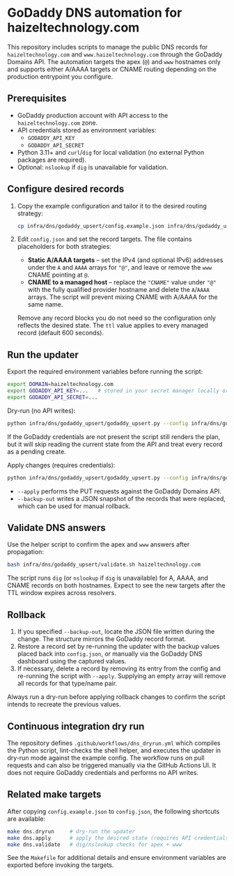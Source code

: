 # GoDaddy DNS automation for haizeltechnology.com

This repository includes scripts to manage the public DNS records for `haizeltechnology.com` and `www.haizeltechnology.com` through the GoDaddy Domains API. The automation targets the apex (`@`) and `www` hostnames only and supports either A/AAAA targets or CNAME routing depending on the production entrypoint you configure.

## Prerequisites

- GoDaddy production account with API access to the `haizeltechnology.com` zone.
- API credentials stored as environment variables:
  - `GODADDY_API_KEY`
  - `GODADDY_API_SECRET`
- Python 3.11+ and `curl`/`dig` for local validation (no external Python packages are required).
- Optional: `nslookup` if `dig` is unavailable for validation.

## Configure desired records

1. Copy the example configuration and tailor it to the desired routing strategy:

   ```bash
   cp infra/dns/godaddy_upsert/config.example.json infra/dns/godaddy_upsert/config.json
   ```

2. Edit `config.json` and set the record targets. The file contains placeholders for both strategies:

   - **Static A/AAAA targets** – set the IPv4 (and optional IPv6) addresses under the `A` and `AAAA` arrays for `"@"`, and leave or remove the `www` CNAME pointing at `@`.
   - **CNAME to a managed host** – replace the `"CNAME"` value under `"@"` with the fully qualified provider hostname and delete the `A`/`AAAA` arrays. The script will prevent mixing CNAME with A/AAAA for the same name.

   Remove any record blocks you do not need so the configuration only reflects the desired state. The `ttl` value applies to every managed record (default 600 seconds).

## Run the updater

Export the required environment variables before running the script:

```bash
export DOMAIN=haizeltechnology.com
export GODADDY_API_KEY=...   # stored in your secret manager locally or via CI secrets
export GODADDY_API_SECRET=...
```

Dry-run (no API writes):

```bash
python infra/dns/godaddy_upsert/godaddy_upsert.py --config infra/dns/godaddy_upsert/config.json --dry-run
```

If the GoDaddy credentials are not present the script still renders the plan, but it will skip reading the current state from the API and treat every record as a pending create.

Apply changes (requires credentials):

```bash
python infra/dns/godaddy_upsert/godaddy_upsert.py --config infra/dns/godaddy_upsert/config.json --apply --backup-out infra/dns/godaddy_upsert/backups/$(date +%F).json
```

- `--apply` performs the PUT requests against the GoDaddy Domains API.
- `--backup-out` writes a JSON snapshot of the records that were replaced, which can be used for manual rollback.

## Validate DNS answers

Use the helper script to confirm the apex and `www` answers after propagation:

```bash
bash infra/dns/godaddy_upsert/validate.sh haizeltechnology.com
```

The script runs `dig` (or `nslookup` if `dig` is unavailable) for A, AAAA, and CNAME records on both hostnames. Expect to see the new targets after the TTL window expires across resolvers.

## Rollback

1. If you specified `--backup-out`, locate the JSON file written during the change. The structure mirrors the GoDaddy record format.
2. Restore a record set by re-running the updater with the backup values placed back into `config.json`, or manually via the GoDaddy DNS dashboard using the captured values.
3. If necessary, delete a record by removing its entry from the config and re-running the script with `--apply`. Supplying an empty array will remove all records for that type/name pair.

Always run a dry-run before applying rollback changes to confirm the script intends to recreate the previous values.

## Continuous integration dry run

The repository defines `.github/workflows/dns_dryrun.yml` which compiles the Python script, lint-checks the shell helper, and executes the updater in dry-run mode against the example config. The workflow runs on pull requests and can also be triggered manually via the GitHub Actions UI. It does not require GoDaddy credentials and performs no API writes.

## Related make targets

After copying `config.example.json` to `config.json`, the following shortcuts are available:

```bash
make dns.dryrun     # dry-run the updater
make dns.apply      # apply the desired state (requires API credentials)
make dns.validate   # dig/nslookup checks for apex + www
```

See the `Makefile` for additional details and ensure environment variables are exported before invoking the targets.
